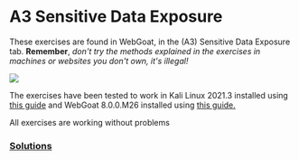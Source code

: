 # A3 Sensitive Data Exposure

These exercises are found in WebGoat, in the (A3) Sensitive Data Exposure tab. __Remember__, _don't try the methods explained in the exercises in machines or websites you don't own, it's illegal!_

![](https://i.gyazo.com/ba73150c99642f6e438bd17fdf8cc58c.png)

The exercises have been tested to work in Kali Linux 2021.3 installed using [this guide](https://github.com/tonikerttula/APE/blob/main/installs/Kali.md) and WebGoat 8.0.0.M26 installed using [this guide.](https://github.com/tonikerttula/APE/blob/main/installs/webgoat.md)

All exercises are working without problems

### [Solutions](https://github.com/tonikerttula/APE/blob/main/solutions/A3solutions.md)
